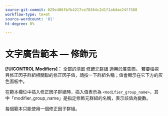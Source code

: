 ```yaml
---
source-git-commit: 029e406fbfb4217ce78364c2d1f1a6dae24ff588
workflow-type: tm+mt
source-wordcount: '81'
ht-degree: 0%

---
```

# 文字廣告範本 — 修飾元

**[!UICONTROL Modifiers]：** 全部的清單 [修飾元群組](/help/search-social-commerce/campaign-management/inventory-feeds/modifiers-manage.md) 適用於廣告商。 若要檢視與修正因子群組相關聯的修正因子值，請按一下群組名稱；值會顯示在它下方的灰色面板中。

在範本欄位中插入修正因子群組時，插入值表示為 `<modifier_group_name>`，其中「modifier_group_name」是指定修飾元群組的名稱，表示該值為變數。

每個範本只能使用一個修正因子群組。
